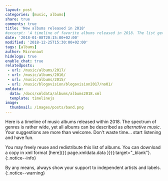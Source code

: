 ```yaml
---
layout: post
categories: [music, albums]
share: true
comments: true
title: 'New albums released in 2018'
#excerpt: 'A timeline of favorite albums released in 2018. The list gets updated throughout the year.'
date: '2018-01-08T20:15:00+02:00'
modified: '2018-12-25T15:30:00+02:00'
tags: [albums]
author: Micronaut
hidelogo: true
enable_chat: true
relatedposts:
 - url: /music/albums/2017/
 - url: /music/albums/2016/
 - url: /music/albums/2015/ 
 - url: /music/blogovision/blogovision2017/no01/
xmldata: 
  data: /docs/xmldata/albums/albums2018.xml
  template: timelinejs
image:
  thumbnail: /images/posts/band.png
---
```

Here is a timeline of <span id="amountxmldata"></span> music albums released within 2018. The spectrum of genres is rather wide, yet all albums can be described as *alternative music*. Your suggestions are more than welcome. Don't waste time... start listening and have fun.

You may freely reuse and redistribute this list of albums. You can download a copy in xml format [here]({{ page.xmldata.data }}){:target="_blank"}.
{:.notice--info}

By any means, always show your support to independent artists and labels.
{:.notice--warning}

<div id='timeline-js' style="width: 100%; height: 700px"></div>